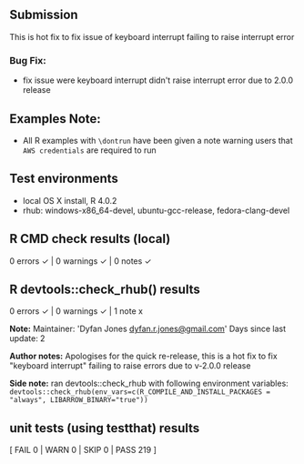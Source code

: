## Submission
This is hot fix to fix issue of keyboard interrupt failing to raise interrupt error

### Bug Fix:
* fix issue were keyboard interrupt didn't raise interrupt error due to 2.0.0 release

## Examples Note:
* All R examples with `\dontrun` have been given a note warning users that `AWS credentials` are required to run

## Test environments
* local OS X install, R 4.0.2
* rhub: windows-x86_64-devel, ubuntu-gcc-release, fedora-clang-devel

## R CMD check results (local)
0 errors ✓ | 0 warnings ✓ | 0 notes ✓

## R devtools::check_rhub() results
0 errors ✓ | 0 warnings ✓ | 1 note x

**Note:**
Maintainer: 'Dyfan Jones <dyfan.r.jones@gmail.com>'
Days since last update: 2

**Author notes:** 
Apologises for the quick re-release, this is a hot fix to fix "keyboard interrupt" failing to raise errors due to v-2.0.0 release

**Side note:** ran devtools::check_rhub with following environment variables:
`devtools::check_rhub(env_vars=c(R_COMPILE_AND_INSTALL_PACKAGES = "always", LIBARROW_BINARY="true"))`

## unit tests (using testthat) results
[ FAIL 0 | WARN 0 | SKIP 0 | PASS 219 ]
